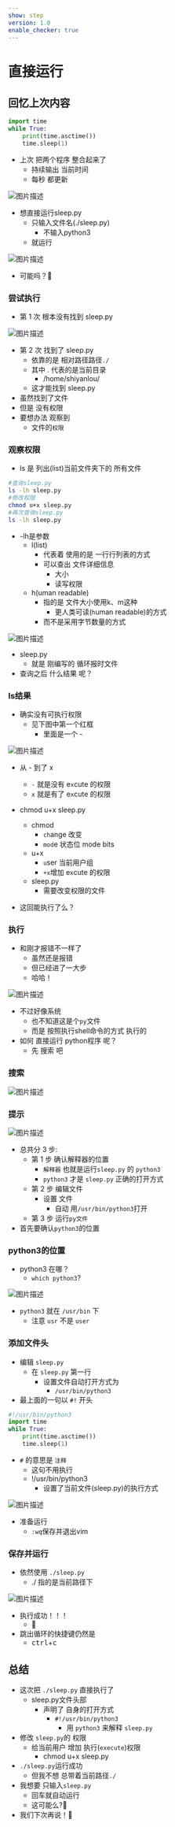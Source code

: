 ```yaml
---
show: step
version: 1.0
enable_checker: true
---
```


# 直接运行

## 回忆上次内容

```python
import time
while True:
	print(time.asctime())
	time.sleep(1)
```

- 上次 把两个程序 整合起来了
  - 持续输出 当前时间
  - 每秒 都更新

![图片描述](https://doc.shiyanlou.com/courses/uid1190679-20230125-1674651256206)

- 想直接运行sleep.py
	- 只输入文件名(./sleep.py)
	  - 不输入python3
	- 就运行

![图片描述](https://doc.shiyanlou.com/courses/uid1190679-20230125-1674651374990)

- 可能吗？🤔

### 尝试执行

- 第 1 次 根本没有找到 sleep.py

![图片描述](https://doc.shiyanlou.com/courses/uid1190679-20210221-1613892798653)


- 第 2 次 找到了 sleep.py
	- 依靠的是 相对路径路径`./` 
	- 其中 . 代表的是当前目录
		- /home/shiyanlou/
	- 这才能找到 sleep.py
- 虽然找到了文件
- 但是 没有权限
- 要想办法 观察到 
	- 文件的`权限`

### 观察权限

- ls 是 列出(list)当前文件夹下的 所有文件

```bash
#查询sleep.py
ls -lh sleep.py
#修改权限
chmod u+x sleep.py
#再次查询sleep.py
ls -lh sleep.py
```

- -lh是参数
	- l(list)
		- 代表着 使用的是 一行行列表的方式
		- 可以查出 文件详细信息
			- 大小
			- 读写权限
	- h(uman readable)
		- 指的是 文件大小使用k、m这种
			- 更人类可读(`h`uman readable)的方式
		- 而不是采用字节数量的方式

![图片描述](https://doc.shiyanlou.com/courses/uid1190679-20230125-1674651903166)

- sleep.py
	- 就是 刚编写的 循环报时文件
- 查询之后 什么结果 呢？

### ls结果

- 确实没有可执行权限
	- 见下图中第一个红框 
		- 里面是一个 - 

![图片描述](https://doc.shiyanlou.com/courses/uid1190679-20220930-1664547609026)


- 从 - 到了 x
    - `-` 就是没有 e`x`cute 的权限
    - `x` 就是有了 e`x`cute 的权限

- chmod u+x sleep.py
  - chmod
    - `ch`ange 改变
    - `mod`e 状态位 mode bits
  - u+x
    - `u`ser 当前用户组
    - `+x`增加 e`x`cute 的权限
  - sleep.py
    - 需要改变权限的文件

- 这回能执行了么？

### 执行

- 和刚才报错不一样了
	- 虽然还是报错
	- 但已经进了一大步
	- 哈哈！

![图片描述](https://doc.shiyanlou.com/courses/uid1190679-20221009-1665285987976)

- 不过好像系统
	- 也不知道这是个`py`文件
	- 而是 按照执行shell命令的方式 执行的
- 如何 直接运行 python程序 呢？
  - 先 搜索 吧

### 搜索

![图片描述](https://doc.shiyanlou.com/courses/uid1190679-20210221-1613892082677)

### 提示

![图片描述](https://doc.shiyanlou.com/courses/uid1190679-20210221-1613892140071)

- 总共分 3 步:
  - 第 1 步 确认解释器的位置
	- `解释器` 也就是运行`sleep.py` 的 `python3`
    - `python3` 才是 `sleep.py` 正确的打开方式
  - 第 2 步 编辑文件
	- 设置 文件
		- 自动 用`/usr/bin/python3`打开
  - 第 3 步 运行`py文件`
- 首先要确认`python3`的位置

### python3的位置
- python3 在哪？ 
	- `which python3`?

![图片描述](https://doc.shiyanlou.com/courses/uid1190679-20220318-1647609036641)

- `python3` 就在 `/usr/bin` 下 
	- 注意 `usr` 不是 `user`

### 添加文件头

- 编辑 `sleep.py`
	- 在 `sleep.py` 第一行
		- 设置文件自动打开方式为
			- `/usr/bin/python3`
- 最上面的一句以 `#!`  开头

```python
#!/usr/bin/python3
import time
while True:
	print(time.asctime())
	time.sleep(1)
```

- `#` 的意思是 `注释`
  - 这句不用执行
  - !/usr/bin/python3 
	- 设置了当前文件(sleep.py)的执行方式

![图片描述](https://doc.shiyanlou.com/courses/uid1190679-20221007-1665149355654)

- 准备运行
	- `:wq`保存并退出vim

### 保存并运行

- 依然使用 `./sleep.py`
	- ./ 指的是当前路径下

![图片描述](https://doc.shiyanlou.com/courses/uid1190679-20221011-1665479962824)

- 执行成功！！！
	- 🤪
- 跳出循环的快捷键仍然是
	- <kbd>ctrl</kbd>+<kbd>c</kbd>

## 总结

- 这次把 `./sleep.py` 直接执行了
  - sleep.py文件头部 
	- 声明了 自身的打开方式
		- `#!/usr/bin/python3`
			- 用 `python3` 来解释 `sleep.py`
- 修改 `sleep.py`的 权限
  - 给当前用户 增加 执行(`execute`)权限
	- chmod u+x sleep.py
- `./sleep.py`运行成功
	- 但我不想 总带着当前路径`./`
- 我想要 只输入`sleep.py`
	- 回车就自动运行
	- 这可能么?🤪
- 我们下次再说！👋
